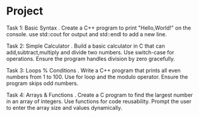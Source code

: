 # Project
Task 1: Basic Syntax
. Create a C++ program to print "Hello,World!" on the console.
  use std::cout for output and std::endl to add a new line.

Task 2: Simple Calculator
. Build a basic calculator in C that can add,subtract,multiply 
  and divide two numbers. Use switch-case for operations. Ensure
  the program handles division by zero gracefully.

Task 3: Loops % Conditions
. Write a C++ program that prints all even numbers from 1 to
  100. Use for loop and the modulo operator. Ensure the 
  program skips odd numbers.

Task 4: Arrays & Functions
. Create a C program to find the largest number in an array of
  integers. Use functions for code reusability. Prompt the 
  user to enter the array size and values dynamically.
